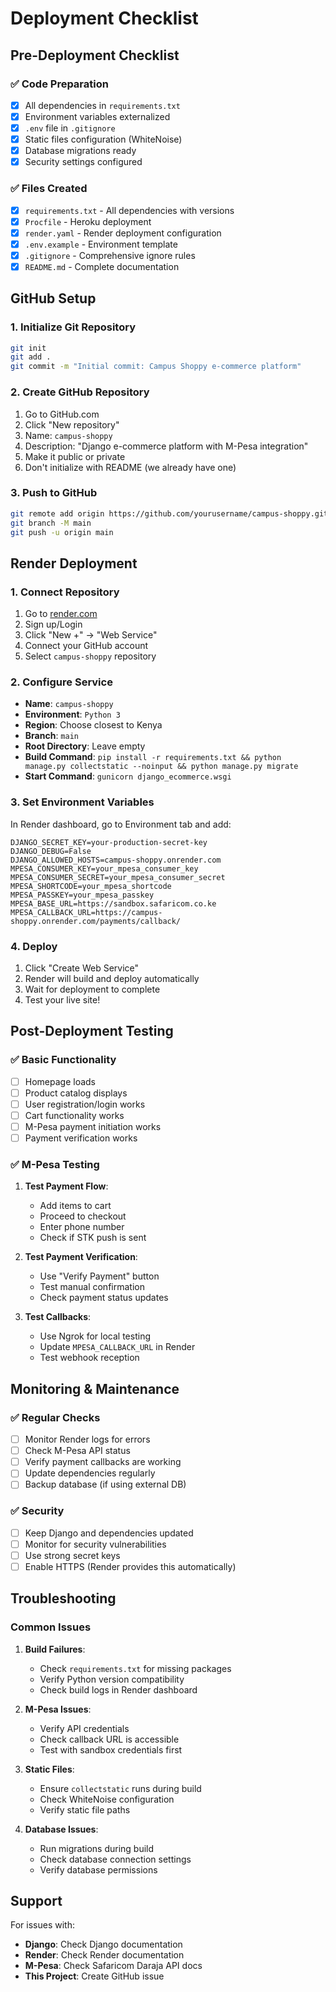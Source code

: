 # Deployment Checklist

## Pre-Deployment Checklist

### ✅ Code Preparation
- [x] All dependencies in `requirements.txt`
- [x] Environment variables externalized
- [x] `.env` file in `.gitignore`
- [x] Static files configuration (WhiteNoise)
- [x] Database migrations ready
- [x] Security settings configured

### ✅ Files Created
- [x] `requirements.txt` - All dependencies with versions
- [x] `Procfile` - Heroku deployment
- [x] `render.yaml` - Render deployment configuration
- [x] `.env.example` - Environment template
- [x] `.gitignore` - Comprehensive ignore rules
- [x] `README.md` - Complete documentation

## GitHub Setup

### 1. Initialize Git Repository
```bash
git init
git add .
git commit -m "Initial commit: Campus Shoppy e-commerce platform"
```

### 2. Create GitHub Repository
1. Go to GitHub.com
2. Click "New repository"
3. Name: `campus-shoppy`
4. Description: "Django e-commerce platform with M-Pesa integration"
5. Make it public or private
6. Don't initialize with README (we already have one)

### 3. Push to GitHub
```bash
git remote add origin https://github.com/yourusername/campus-shoppy.git
git branch -M main
git push -u origin main
```

## Render Deployment

### 1. Connect Repository
1. Go to [render.com](https://render.com)
2. Sign up/Login
3. Click "New +" → "Web Service"
4. Connect your GitHub account
5. Select `campus-shoppy` repository

### 2. Configure Service
- **Name**: `campus-shoppy`
- **Environment**: `Python 3`
- **Region**: Choose closest to Kenya
- **Branch**: `main`
- **Root Directory**: Leave empty
- **Build Command**: `pip install -r requirements.txt && python manage.py collectstatic --noinput && python manage.py migrate`
- **Start Command**: `gunicorn django_ecommerce.wsgi`

### 3. Set Environment Variables
In Render dashboard, go to Environment tab and add:

```
DJANGO_SECRET_KEY=your-production-secret-key
DJANGO_DEBUG=False
DJANGO_ALLOWED_HOSTS=campus-shoppy.onrender.com
MPESA_CONSUMER_KEY=your_mpesa_consumer_key
MPESA_CONSUMER_SECRET=your_mpesa_consumer_secret
MPESA_SHORTCODE=your_mpesa_shortcode
MPESA_PASSKEY=your_mpesa_passkey
MPESA_BASE_URL=https://sandbox.safaricom.co.ke
MPESA_CALLBACK_URL=https://campus-shoppy.onrender.com/payments/callback/
```

### 4. Deploy
1. Click "Create Web Service"
2. Render will build and deploy automatically
3. Wait for deployment to complete
4. Test your live site!

## Post-Deployment Testing

### ✅ Basic Functionality
- [ ] Homepage loads
- [ ] Product catalog displays
- [ ] User registration/login works
- [ ] Cart functionality works
- [ ] M-Pesa payment initiation works
- [ ] Payment verification works

### ✅ M-Pesa Testing
1. **Test Payment Flow**:
   - Add items to cart
   - Proceed to checkout
   - Enter phone number
   - Check if STK push is sent

2. **Test Payment Verification**:
   - Use "Verify Payment" button
   - Test manual confirmation
   - Check payment status updates

3. **Test Callbacks**:
   - Use Ngrok for local testing
   - Update `MPESA_CALLBACK_URL` in Render
   - Test webhook reception

## Monitoring & Maintenance

### ✅ Regular Checks
- [ ] Monitor Render logs for errors
- [ ] Check M-Pesa API status
- [ ] Verify payment callbacks are working
- [ ] Update dependencies regularly
- [ ] Backup database (if using external DB)

### ✅ Security
- [ ] Keep Django and dependencies updated
- [ ] Monitor for security vulnerabilities
- [ ] Use strong secret keys
- [ ] Enable HTTPS (Render provides this automatically)

## Troubleshooting

### Common Issues

1. **Build Failures**:
   - Check `requirements.txt` for missing packages
   - Verify Python version compatibility
   - Check build logs in Render dashboard

2. **M-Pesa Issues**:
   - Verify API credentials
   - Check callback URL is accessible
   - Test with sandbox credentials first

3. **Static Files**:
   - Ensure `collectstatic` runs during build
   - Check WhiteNoise configuration
   - Verify static file paths

4. **Database Issues**:
   - Run migrations during build
   - Check database connection settings
   - Verify database permissions

## Support

For issues with:
- **Django**: Check Django documentation
- **Render**: Check Render documentation
- **M-Pesa**: Check Safaricom Daraja API docs
- **This Project**: Create GitHub issue
